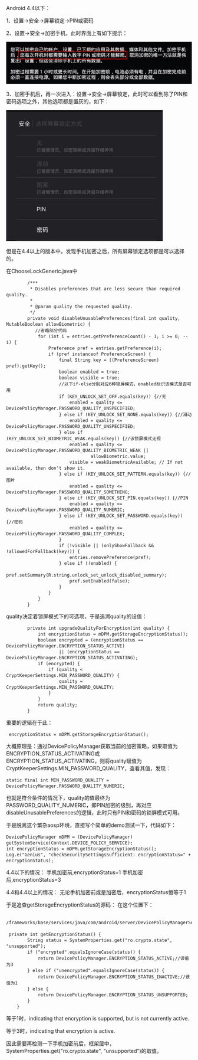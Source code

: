 
Android 4.4以下：

1、设置->安全->屏幕锁定->PIN或密码

2、设置->安全->加密手机，此时界面上有如下提示：

<img src="/image/encryp_pre.png" />

3、加密手机后，再一次进入：设置->安全->屏幕锁定，此时可以看到除了PIN和密码选项之外，其他选项都是置灰的，如下：

<img src="/image/encryp_after.png" />


但是在4.4以上的版本中，发现手机加密之后，所有屏幕锁定选项都是可以选择的。

在ChooseLockGeneric.java中

```
        /***
         * Disables preferences that are less secure than required quality.
         *
         * @param quality the requested quality.
         */
        private void disableUnusablePreferences(final int quality, MutableBoolean allowBiometric) {
           //省略部分代码
            for (int i = entries.getPreferenceCount() - 1; i >= 0; --i) {
                Preference pref = entries.getPreference(i);
                if (pref instanceof PreferenceScreen) {
                    final String key = ((PreferenceScreen) pref).getKey();
                    boolean enabled = true;
                    boolean visible = true;
                    //以下if-else分别对应6种锁屏模式，enabled标识该模式是否可用
                    if (KEY_UNLOCK_SET_OFF.equals(key)) {//无
                        enabled = quality <= DevicePolicyManager.PASSWORD_QUALITY_UNSPECIFIED;
                    } else if (KEY_UNLOCK_SET_NONE.equals(key)) {//滑动
                        enabled = quality <= DevicePolicyManager.PASSWORD_QUALITY_UNSPECIFIED;
                    } else if (KEY_UNLOCK_SET_BIOMETRIC_WEAK.equals(key)) {//该锁屏模式无视
                        enabled = quality <= DevicePolicyManager.PASSWORD_QUALITY_BIOMETRIC_WEAK ||
                                allowBiometric.value;
                        visible = weakBiometricAvailable; // If not available, then don't show it.
                    } else if (KEY_UNLOCK_SET_PATTERN.equals(key)) {//图片
                        enabled = quality <= DevicePolicyManager.PASSWORD_QUALITY_SOMETHING;
                    } else if (KEY_UNLOCK_SET_PIN.equals(key)) {//PIN
                        enabled = quality <= DevicePolicyManager.PASSWORD_QUALITY_NUMERIC;
                    } else if (KEY_UNLOCK_SET_PASSWORD.equals(key)) {//密码
                        enabled = quality <= DevicePolicyManager.PASSWORD_QUALITY_COMPLEX;
                    }
                    if (!visible || (onlyShowFallback && !allowedForFallback(key))) {
                        entries.removePreference(pref);
                    } else if (!enabled) {
                        pref.setSummary(R.string.unlock_set_unlock_disabled_summary);
                        pref.setEnabled(false);
                    }
                }
            }
        }
```
quality决定着锁屏模式下的可选项，于是追溯quality的设值：
```
        private int upgradeQualityForEncryption(int quality) {
            int encryptionStatus = mDPM.getStorageEncryptionStatus();
            boolean encrypted = (encryptionStatus == DevicePolicyManager.ENCRYPTION_STATUS_ACTIVE)
                    || (encryptionStatus == DevicePolicyManager.ENCRYPTION_STATUS_ACTIVATING);
            if (encrypted) {
                if (quality < CryptKeeperSettings.MIN_PASSWORD_QUALITY) {
                    quality = CryptKeeperSettings.MIN_PASSWORD_QUALITY;
                }
            }
            return quality;
        }
```
重要的逻辑在于此：
```
 encryptionStatus = mDPM.getStorageEncryptionStatus();
```
大概原理是：通过DevicePolicyManager获取当前的加密策略，如果取值为ENCRYPTION_STATUS_ACTIVATING或ENCRYPTION_STATUS_ACTIVATING，则将quality赋值为CryptKeeperSettings.MIN_PASSWORD_QUALITY，查看其值，发现：
```
static final int MIN_PASSWORD_QUALITY = DevicePolicyManager.PASSWORD_QUALITY_NUMERIC;
```
也就是符合条件的情况下，quality的值最终为PASSWORD_QUALITY_NUMERIC，即PIN加密的级别，再对应disableUnusablePreferences的逻辑，此时只有PIN和密码的锁屏模式可用。

于是脱离这个繁杂aosp环境，直接写个简单的demo测试一下，代码如下：
```
DevicePolicyManager mDPM = (DevicePolicyManager) getSystemService(Context.DEVICE_POLICY_SERVICE);
int encryptionStatus = mDPM.getStorageEncryptionStatus();
Log.e("Genius", "checkSecuritySettingsSufficient: encryptionStatus=" + encryptionStatus);
```

4.4以下的情况：
手机加密前,encryptionStatus=1
手机加密后,encryptionStatus=3

4.4和4.4以上的情况：
无论手机加密前或是加密后，encryptionStatus恒等于1

于是追查getStorageEncryptionStatus的源码：
在这个位置下：
```
 /frameworks/base/services/java/com/android/server/DevicePolicyManagerService.java

 private int getEncryptionStatus() {
        String status = SystemProperties.get("ro.crypto.state", "unsupported");
        if ("encrypted".equalsIgnoreCase(status)) {
            return DevicePolicyManager.ENCRYPTION_STATUS_ACTIVE;//该值为3
        } else if ("unencrypted".equalsIgnoreCase(status)) {
            return DevicePolicyManager.ENCRYPTION_STATUS_INACTIVE;//该值为1
        } else {
            return DevicePolicyManager.ENCRYPTION_STATUS_UNSUPPORTED;
        }
    }
```
等于1时，indicating that encryption is supported, but is not currently active.

等于3时，indicating that encryption is active.

因此需要再检测一下手机加密前后，框架层中，SystemProperties.get("ro.crypto.state", "unsupported")的取值。
